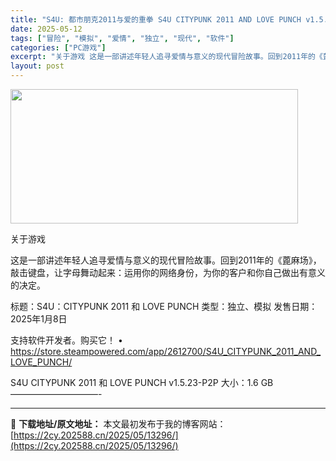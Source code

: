 ```yaml
---
title: "S4U: 都市朋克2011与爱的重拳 S4U CITYPUNK 2011 AND LOVE PUNCH v1.5.23"
date: 2025-05-12
tags: ["冒险", "模拟", "爱情", "独立", "现代", "软件"]
categories: ["PC游戏"]
excerpt: "关于游戏 这是一部讲述年轻人追寻爱情与意义的现代冒险故事。回到2011年的《蓖麻场》，敲击键盘，让字母舞动起来：运用你的网络身份，为你的客户和你自己做出有意义的决定。 标题：S4U：CITYPUNK 2011 和 LOVE PUNCH 类型：独立、模拟 发售日期：2025年1月8日 支持软件开发者。&hellip;"
layout: post
---
```


<img src="https://2cy.202588.cn/wp-content/uploads/2025/05/2025051202455511.webp" alt="" width="460" height="215" class="aligncenter size-full wp-image-13293" />

关于游戏

这是一部讲述年轻人追寻爱情与意义的现代冒险故事。回到2011年的《蓖麻场》，敲击键盘，让字母舞动起来：运用你的网络身份，为你的客户和你自己做出有意义的决定。

标题：S4U：CITYPUNK 2011 和 LOVE PUNCH
类型：独立、模拟
发售日期：2025年1月8日

支持软件开发者。购买它！
• https://store.steampowered.com/app/2612700/S4U_CITYPUNK_2011_AND_LOVE_PUNCH/

S4U CITYPUNK 2011 和 LOVE PUNCH v1.5.23-P2P
大小：1.6 GB
——————————- 

---
📖 **下载地址/原文地址：** 本文最初发布于我的博客网站：[https://2cy.202588.cn/2025/05/13296/](https://2cy.202588.cn/2025/05/13296/)
